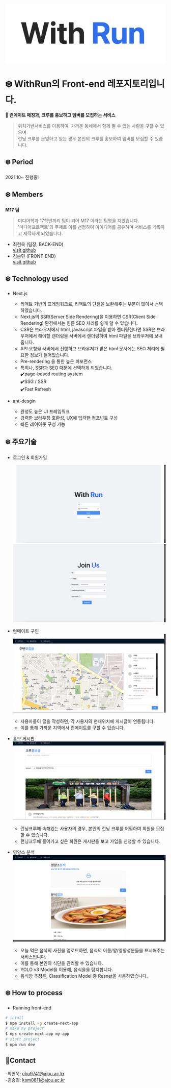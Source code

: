 
![logo](./public/WithRunLogo.png)  

# ❄️ WithRun의 Front-end 레포지토리입니다.

**🧿 런메이트 매칭과, 크루를 홍보하고 멤버를 모집하는 서비스** 

> 위치기반서비스를 이용하여, 가까운 동네에서 함께 뛸 수 있는 사람을 구할 수 있으며  
> 런닝 크루를 운영하고 있는 경우 본인의 크루를 홍보하여 멤버를 모집할 수 있습니다.   

## ❄️ Period  
2021.10~ 진행중!  

## ❄️ Members
**M17 팀**  
> 미디어학과 17학번끼리 팀이 되어 M17 이라는 팀명을 지었습니다.  
> '미디어프로젝트'의 주제로 이를 선정하여 아이디어를 공유하며 서비스를 기획하고 제작하게 되었습니다.  

* 최현욱 (팀장, BACK-END)  
[visit github](https://github.com/chu9741)  
* 김승민 (FRONT-END)  
[visit github](https://github.com/turfguy)  


## ❄️ Technology used  

  *  Next.js  
        - 리액트 기반의 프레임워크로, 리액트의 단점을 보완해주는 부분이 많아서 선택하였습니다. 
        - Next.js의 SSR(Server Side Rendering)을 이용하면 CSR(Client Side Rendering) 환경에서는 힘든 SEO 처리를 쉽게 할 수 있습니다.
        - CSR은 브라우저에서 html, javascript 파일을 받아 렌더링한다면 SSR은 브라우저에서 해야할 렌더링을 서버에서 렌더링하여 html 파일을 브라우저에 보내줍니다. 
        - API 요청을 서버에서 진행하고 브라우저가 받은 html 문서에는 SEO 처리에 필요한 정보가 들어있습니다.
        - Pre-rendering 을 통한 높은 퍼포먼스
        - 특히나, SSR과 SEO 때문에 선택하게 되었습니다.  
            ✔️page-based routing system  
            ✔️SSG / SSR  
            ✔️Fast Refresh  
  
  * ant-desgin  
    - 완성도 높은 UI 프레임워크  
    - 강력한 브라우징 호환성, UX에 입각한 컴포넌트 구성  
    - 빠른 레이아웃 구성 가능   
  
## ❄️ 주요기술 
* 로그인 & 회원가입
  
  ![login](./public/%EB%A1%9C%EA%B7%B8%EC%9D%B8.png)  
  ![signup](./public/%ED%9A%8C%EC%9B%90%EA%B0%80%EC%9E%85.png)  
  


* 런메이트 구인  
  ![runmate](./public/%EB%9F%B0%EB%A9%94%EC%9D%B4%ED%8A%B8.png)  
  - 사용자들이 글을 작성하면, 각 사용자의 현재위치에 게시글이 연동됩니다.
  - 이를 통해 가까운 지역에서 런메이트를 구할 수 있습니다.

* 홍보 게시판  
  ![adv](./public/%ED%99%8D%EB%B3%B4%EA%B2%8C%EC%8B%9C%ED%8C%90.png)  
  - 런닝크루에 속해있는 사용자의 경우, 본인의 런닝 크루를 어필하여 회원을 모집할 수 있습니다.
  - 런닝크루에 들어가고 싶은 회원은 게시판을 보고 가입을 신청할 수 있습니다.

* 영양소 분석  
  ![nutri](./public/Nutri2.png)
  - 오늘 먹은 음식의 사진을 업로드하면, 
    음식의 이름/양/영양성분들을 표시해주는 서비스입니다.
  - 이를 통해 본인의 식단을 관리할 수 있습니다.
  - YOLO v3 Model을 이용해, 음식을을 탐지합니다.
  - 음식양 추정은, Classification Model 중 Resnet을 사용하였습니다.



## ❄️ How to process 
* Running front-end
```bash
# intall
$ npm install -g create-next-app
# make my project
$ npx create-next-app my-app
# start project
$ npm run dev

```
## 🌈Contact
-최현욱: chu9741@ajou.ac.kr  
-김승민: ksm0811@ajou.ac.kr  
